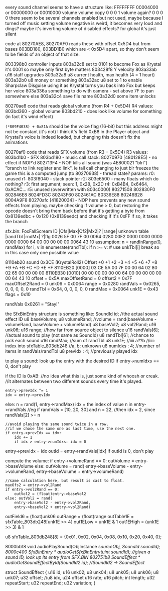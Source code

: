every sound channel seems to have a structure like:
FFFFFFFF
00004000 or 00000000 or 00010000
volume
volume copy
0
0
0
1 volume again?
0
0
0
0
there seem to be several channels enabled but not used, maybe because I turned off music
setting volume negative is weird, it becomes very loud and dings?
maybe it's inverting volume of disabled effects?
for global it's just silent

code at 80270AE8, 80270AF0 reads these with offset 0x5D4 but from bases 803BD180, 803BD1B0 which are < 0x5D4 apart, so they don't seem to be fields of an object of that size.

803398b0 controller inputs
803a32c8 set to 0101 to become Fox
	as Krystal it's 0001 so maybe only first byte matters
803428f8 Y velocity
803a33ab u16 staff upgrades
803a32a8 u8 current health, max health (4 = 1 heart)
803a32b0 u8 money or something
803a32ac u8 set to 1 to enable Sharpclaw Disguise
	using it as Krystal turns you back into Fox but keeps her voice
803a336a something to do with camera - set above 7F to pan somewhere else
803a32c4 save file name
803a32d0 some item unlocks

80270ae8 code that reads global volume (from R4 + 0x5D4)
R4 values:
803bd360 - global volume
803bd210 - does look like volume for something (in fact it's wind effect)

`(*809F4038) + 0x81A` should be the voice flag (16-bit)
but this address might not be constant (it's not)
    I think it's field 0xB8 in the Player object
    and Krystal's voice is indeed loaded, but changing this doesn't fix the animations

80270af0 code that reads SFX volume (from R3 + 0x5D4)
R3 values:
803bd1b0 - SFX
803bd180 - music
	call stack:
	80270970 [480128E5] - no effect if NOP'd
	802713F4 - NOP kills all sound (was 4E800021 "blrl")
		"branch to link register and link", ie tail call
		changing to just blr freezes the game
		this is a computed jump (to 80270938) - thread state?
		params:
			r0: unused
			r1: 803f8040 - stack pointer
			r2: 803e6500 - many floats which do nothing?
			r3: first argument; seen: 1, 0x28, 0x2D
			r4: 0xB4B4, 0x6464, 0xACAC...
			r5: unused (overwritten with 803c0000)
	80271508
	802830F0
	802846E8
	8024FD3C
	80243F60
	802461AC
	80336E88
	80246B28
	8004A9F8
80270afc [41820034] - NOP here prevents any new sound effects from playing.
	maybe checking if volume > 0, but restoring the opcode doesn't bring them back
	before that it's getting a byte from 0x8139edbc + 0x120 (0x8139eedc) and checking if it's 0xFF
	if so, it takes the branch


sfx.bin:
FoxFallScream
 ID |Ofs|Max|Of2|Mx2|?   |range| unknown table               |randTbl          |rndMx| ?|flg
0026 5F  00  7F  00  0064  0280 00F2 0000 0000 0000 0000 0000 64 00 00 00 00 00  0064 43 10
assumption:
	n = randInRange(0, randMax)
	for i, v in enumerate(randTbl):
		if n >= v:
			# use unkTbl[i]
			break
so in this case only one possible value

8110eb20 sound 0x3CE (KrystalRoll2)
Offset           +0 +1 +2 +3  +4 +5 +6 +7  +8 +9 +A +B  +C +D +E +F
8110EB20 [0000]  03 CE 5A 00  7F 00 00 64  02 80 02 65  00 00 00 00
8110EB30 [0010]  00 00 00 00  00 00 64 00  00 00 00 00  00 64 43 10
offset         = 0x5A
maxOffsetRand  = 0
offset2        = 0x7F
maxOffset2Rand = 0
unk06          = 0x0064
range          = 0x0280
randVals       = 0x0265, 0, 0, 0, 0, 0
randTbl        = 0x64, 0, 0, 0, 0, 0
randMax        = 0x0064
unk1E          = 0x43
flags          = 0x10

randVals 0x0261 = "Stay!"


the SfxBinEntry structure is something like:
SoundId id; //the actual sound effect ID
u8  baseVolume;
u8  volumeRand; //volume = rand(baseVolume - volumeRand, baseVolume + volumeRand)
u8  baseVol2;
u8  vol2Rand;
u16 unk06;
u16 range;       //how far from source object to silence
u16 randVals[6]; //actual sound to play (not same as SoundId)
u8  randTbl[6];  //chance to pick each sound
u16 randMax;     //sum of randTbl
u8  unk1E; //iiii a??b
	//iiii: index into sfxTable_803db248
	//a, b: unknown
u8 numIdxs : 4; //number of items in randVals/randTbl
u8 prevIdx : 4; //previously played idx

to play a sound:
look up the entry with the desired ID
if entry->numIdxs == 0, don't play

if the ID is 0xAB:
	//no idea what this is, just some kind of whoosh or creak.
	//it alternates between two different sounds every time it's played.
	
	entry->prevIdx ^= 1
	idx = entry->prevIdx
else:
	n = rand(1, entry->randMax)
	idx = the index of value n in entry->randVals
		//eg if randVals = [10, 20, 30] and n = 22,
		//then idx = 2, since randVals[2] >= n

	//avoid playing the same sound twice in a row.
	//if we chose the same one as last time, use the next one.
	if entry->prevIdx == idx:
		idx += 1
		if idx > entry->numIdxs: idx = 0

entry->prevIdx = idx
outId = entry->randVals[idx]
if outId is 0, don't play

compute the volume:
	if entry->volumeRand == 0:
		outVolume = entry->baseVolume
	else: outVolume = rand(
		entry->baseVolume - entry->volumeRand,
		entry->baseVolume + entry->volumeRand)

	//same calculation here, but result is cast to float.
	maxOfs2 = entry->vol2Rand
	if entry->vol2Rand == 0:
		outVol2 = (float)entry->baseVol2
	else: outVol2 = rand(
		entry->baseVol2 - entry->vol2Rand,
		entry->baseVol2 + entry->vol2Rand)
	
outField6  = (float)unk06
outRange   = (float)range
outTable1E = sfxTable_803db248[unk1E >> 4]
out1ELow   = unk1E & 1
out1EHigh  = (unk1E >> 3) & 1

u8 sfxTable_803db248[8] = {0x01, 0x02, 0x04, 0x08, 0x10, 0x20, 0x40, 0};

8000bb18 void audioPlaySound(ObjInstance *sourceObj, SoundId soundId);
8000c400 SfxBinEntry * audioGetSfxBinEntry(uint soundId);
	//given a sound ID, look up its entry from SFX.BIN
802751b8 SoundEffect * audioGetSoundEffectById(SoundId2 id);
	//SoundId2 -> SoundEffect*

struct SoundEffect {
	u16 id;
	u16 unk02;
	u8  unk04;
	u8  unk05;
	u8  unk06;
	u8  unk07;
	u32 offset; //u8 idx, u24 offset
	u16 rate;
	u16 pitch;
	int length;
	u32 repeatStart;
	u32 repeatEnd;
	u32 variation;
}